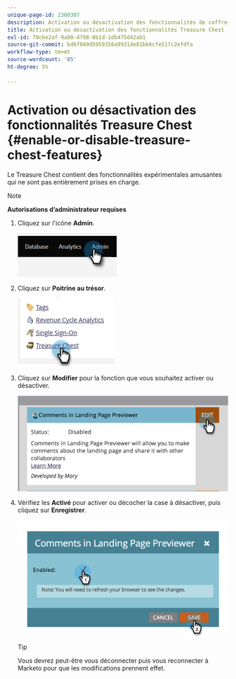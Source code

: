 ```yaml
---
unique-page-id: 2360307
description: Activation ou désactivation des fonctionnalités de coffre-fort - Documents Marketo - Documentation du produit
title: Activation ou désactivation des fonctionnalités Treasure Chest
exl-id: 79cbe2af-9a00-4798-8b1d-1db475d42ab1
source-git-commit: bd6f049d5959356a99314e81bb6cfe517c2efdfa
workflow-type: tm+mt
source-wordcount: '85'
ht-degree: 5%

---
```


# Activation ou désactivation des fonctionnalités Treasure Chest {#enable-or-disable-treasure-chest-features}

Le Treasure Chest contient des fonctionnalités expérimentales amusantes qui ne sont pas entièrement prises en charge.

>[!NOTE]
>
>**Autorisations d’administrateur requises**

1. Cliquez sur l&#39;icône **Admin**.

   ![](assets/enable-or-disable-treasure-chest-features-1.png)

1. Cliquez sur **Poitrine au trésor**.

   ![](assets/enable-or-disable-treasure-chest-features-2.png)

1. Cliquez sur **Modifier** pour la fonction que vous souhaitez activer ou désactiver.

   ![](assets/enable-or-disable-treasure-chest-features-3.png)

1. Vérifiez les **Activé** pour activer ou décocher la case à désactiver, puis cliquez sur **Enregistrer**.

   ![](assets/enable-or-disable-treasure-chest-features-4.png)

   >[!TIP]
   >
   >Vous devrez peut-être vous déconnecter puis vous reconnecter à Marketo pour que les modifications prennent effet.
